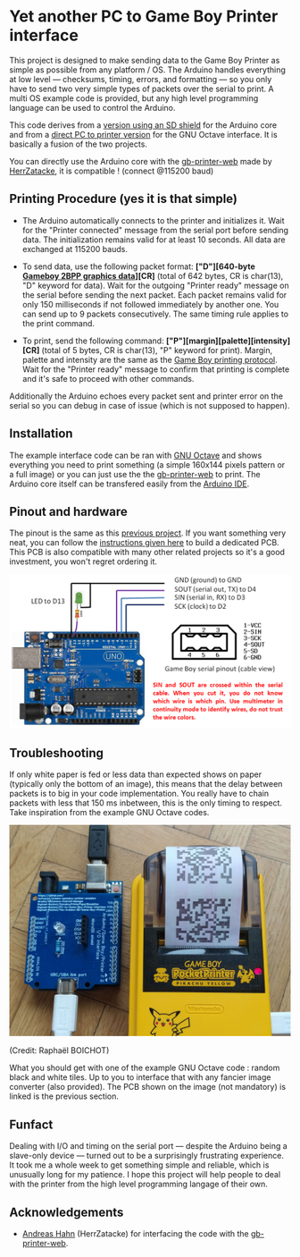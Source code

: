 # Yet another PC to Game Boy Printer interface

This project is designed to make sending data to the Game Boy Printer as simple as possible from any platform / OS. The Arduino handles everything at low level — checksums, timing, errors, and formatting — so you only have to send two very simple types of packets over the serial to print. A multi OS example code is provided, but any high level programming language can be used to control the Arduino.

This code derives from a [version using an SD shield](https://github.com/Raphael-Boichot/The-Arduino-SD-Game-Boy-Printer) for the Arduino core and from a [direct PC to printer version](https://github.com/Raphael-Boichot/PC-to-Game-Boy-Printer-interface) for the GNU Octave interface. It is basically a fusion of the two projects.

You can directly use the Arduino core with the [gb-printer-web](https://herrzatacke.github.io/gb-printer-web/webusb/) made by [HerrZatacke](https://github.com/HerrZatacke), it is compatible ! (connect @115200 baud)

## Printing Procedure (yes it is that simple)

- The Arduino automatically connects to the printer and initializes it. Wait for the "Printer connected" message from the serial port before sending data. The initialization remains valid for at least 10 seconds. All data are exchanged at 115200 bauds.

- To send data, use the following packet format:
**["D"][640-byte [Gameboy 2BPP graphics data](https://www.huderlem.com/demos/gameboy2bpp.html)][CR]** (total of 642 bytes, CR is char(13), "D" keyword for data).
Wait for the outgoing "Printer ready" message on the serial before sending the next packet. Each packet remains valid for only 150 milliseconds if not followed immediately by another one. You can send up to 9 packets consecutively. The same timing rule applies to the print command.

- To print, send the following command:
**["P"][margin][palette][intensity][CR]** (total of 5 bytes, CR is char(13), "P" keyword for print). Margin, palette and intensity are the same as the [Game Boy printing protocol](https://gbdev.gg8.se/wiki/articles/Gameboy_Printer).
Wait for the "Printer ready" message to confirm that printing is complete and it's safe to proceed with other commands.

Additionally the Arduino echoes every packet sent and printer error on the serial so you can debug in case of issue (which is not supposed to happen).

## Installation

The example interface code can be ran with [GNU Octave](https://www.octave.org/) and shows everything you need to print something (a simple 160x144 pixels pattern or a full image) or you can just use the the [gb-printer-web](https://herrzatacke.github.io/gb-printer-web/webusb/) to print. The Arduino core itself can be transfered easily from the [Arduino IDE](https://www.arduino.cc/en/software/).

## Pinout and hardware

The pinout is the same as this [previous project](https://github.com/Raphael-Boichot/PC-to-Game-Boy-Printer-interface). If you want something very neat, you can follow the [instructions given here](https://github.com/Raphael-Boichot/Collection-of-PCB-for-Game-Boy-Printer-Emulators?tab=readme-ov-file) to build a dedicated PCB. This PCB is also compatible with many other related projects so it's a good investment, you won't regret ordering it.

![Game Boy Printer to Arduino Uno pinout](Pictures/Pinout.png)

## Troubleshooting

If only white paper is fed or less data than expected shows on paper (typically only the bottom of an image), this means that the delay between packets is to big in your code implementation. You really have to chain packets with less that 150 ms inbetween, this is the only timing to respect. Take inspiration from the example GNU Octave codes.

![Game Boy Printer to Arduino Uno pinout](Pictures/Setup.jpg)

(Credit: Raphaël BOICHOT)

What you should get with one of the example GNU Octave code : random black and white tiles. Up to you to interface that with any fancier image converter (also provided). The PCB shown on the image (not mandatory) is linked is the previous section.

## Funfact

Dealing with I/O and timing on the serial port — despite the Arduino being a slave-only device — turned out to be a surprisingly frustrating experience. It took me a whole week to get something simple and reliable, which is unusually long for my patience. I hope this project will help people to deal with the printer from the high level programming langage of their own.

## Acknowledgements

- [Andreas Hahn](https://github.com/HerrZatacke) (HerrZatacke) for interfacing the code with the [gb-printer-web](https://herrzatacke.github.io/gb-printer-web/webusb/).
